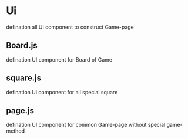# Ui

defination all UI component to construct Game-page

## Board.js

defination UI component for Board of Game

## square.js

defination Ui component for all special square

## page.js

defination UI component for common Game-page without special game-method 